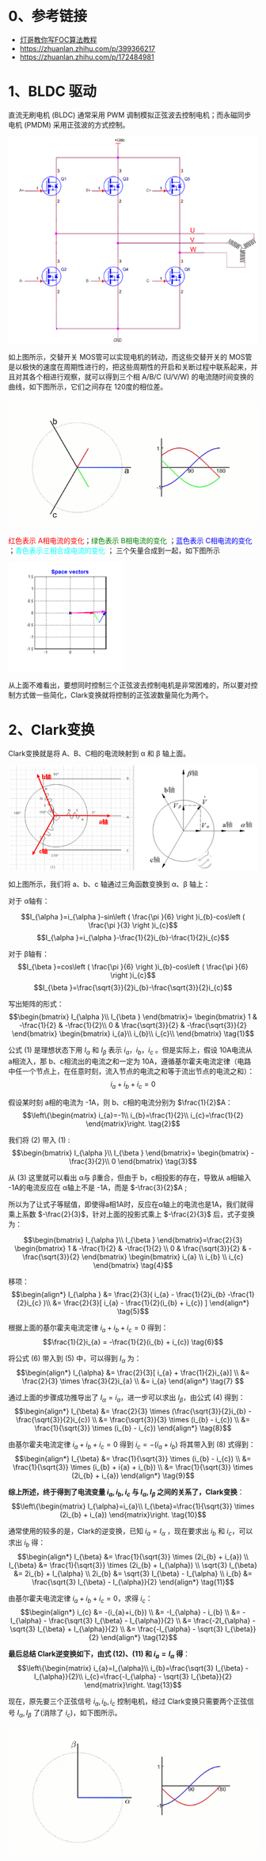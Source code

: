 # 0、参考链接
- [灯哥教你写FOC算法教程](http://dengfoc.com/#/dengfoc/%E7%81%AF%E5%93%A5%E6%89%8B%E6%8A%8A%E6%89%8B%E6%95%99%E4%BD%A0%E5%86%99FOC%E7%AE%97%E6%B3%95/%E5%BA%8F%E4%B8%BA%E4%BB%80%E4%B9%88%E8%A6%81%E5%87%BA%E8%BF%99%E7%B3%BB%E5%88%97%E8%AF%BE%E7%A8%8B.md)
- https://zhuanlan.zhihu.com/p/399366217
- https://zhuanlan.zhihu.com/p/172484981

# 1、BLDC 驱动
直流无刷电机 (BLDC) 通常采用 PWM 调制模拟正弦波去控制电机；而永磁同步电机 (PMDM) 采用正弦波的方式控制。

![](img/FOC1.png)

如上图所示，交替开关 MOS管可以实现电机的转动，而这些交替开关的 MOS管是以极快的速度在周期性进行的，把这些周期性的开启和关断过程中联系起来，并且对其各个相进行观察，就可以得到三个相 A/B/C (U/V/W) 的电流随时间变换的曲线，如下图所示，它们之间存在 120度的相位差。

![](img/FOC2.gif)

<font  color="red" >红色表示 A相电流的变化</font>；<font  color="green" >绿色表示 B相电流的变化</font> ；<font  color="blue" >蓝色表示 C相电流的变化</font> ；<font  color="cyan" >青色表示三相合成电流的变化</font> ； 三个矢量合成到一起，如下图所示

![](img/FOC3.gif)

从上面不难看出，要想同时控制三个正弦波去控制电机是非常困难的，所以要对控制方式做一些简化，Clark变换就将控制的正弦波数量简化为两个。

# 2、Clark变换

Clark变换就是将 A、B、C相的电流映射到 α 和 β 轴上面。

![](img/FOC_Clark_2.png)

如上图所示，我们将 a、b、c 轴通过三角函数变换到 α、β 轴上：

对于 α轴有： 

$$I_{\alpha }=i_{\alpha }-sin\left ( \frac{\pi }{6} \right )i_{b}-cos\left ( \frac{\pi }{3} \right )i_{c}$$
$$I_{\alpha }=i_{\alpha }-\frac{1}{2}i_{b}-\frac{1}{2}i_{c}$$

对于 β轴有：
$$I_{\beta }=cos\left ( \frac{\pi }{6} \right )i_{b}-cos\left ( \frac{\pi }{6} \right )i_{c}$$
$$I_{\beta }=\frac{\sqrt{3}}{2}i_{b}-\frac{\sqrt{3}}{2}i_{c}$$

写出矩阵的形式：
$$\begin{bmatrix}
I_{\alpha }\\ 
I_{\beta }
\end{bmatrix}=
\begin{bmatrix}
1 & -\frac{1}{2} & -\frac{1}{2}\\ 
0 & \frac{\sqrt{3}}{2} & -\frac{\sqrt{3}}{2}
\end{bmatrix}
\begin{bmatrix}
i_{a}\\ 
i_{b}\\ 
i_{c}\\
\end{bmatrix} \tag{1}$$

公式 (1) 是理想状态下用 $I_{\alpha }$ 和 $I_{\beta }$ 表示 $i_{a}$，$i_{b}$，$i_{c}$ 。但是实际上，假设 10A电流从 a相流入，那 b、c相流出的电流之和一定为 10A，遵循基尔霍夫电流定律（电路中任一个节点上，在任意时刻，流入节点的电流之和等于流出节点的电流之和）：
$$i_{a} + i_{b} + i_{c} = 0 $$

假设某时刻 a相的电流为 -1A，则 b、c相的电流分别为 $\frac{1}{2}$A：
$$\left\{\begin{matrix}
i_{a}=-1\\ 
i_{b}=\frac{1}{2}\\ 
i_{c}=\frac{1}{2}
\end{matrix}\right. \tag{2}$$

我们将 (2) 带入 (1) :
$$\begin{bmatrix}
I_{\alpha }\\ 
I_{\beta }
\end{bmatrix}=
\begin{bmatrix}
-\frac{3}{2}\\ 
0 
\end{bmatrix} \tag{3}$$

从 (3) 这里就可以看出 α与 β重合，但由于 b，c相投影的存在，导致从 a相输入 -1A的电流反应在 α轴上不是 -1A，而是 $-\frac{3}{2}$A ;

所以为了让式子等赋值，即使得a相1A时，反应在α轴上的电流也是1A，我们就得乘上系数 $-\frac{2}{3}$，针对上面的投影式乘上 $-\frac{2}{3}$ ​后，式子变换为：

$$\begin{bmatrix}
I_{\alpha }\\ 
I_{\beta }
\end{bmatrix}=\frac{2}{3}
\begin{bmatrix}
1 & -\frac{1}{2} & -\frac{1}{2} \\ 
0 & \frac{\sqrt{3}}{2} & -\frac{\sqrt{3}}{2} 
\end{bmatrix}
\begin{bmatrix}
i_{a} \\ 
i_{b} \\ 
i_{c} 
\end{bmatrix} \tag{4}$$

移项：
$$\begin{align*}
I_{\alpha } &= \frac{2}{3}( i_{a} - \frac{1}{2}i_{b} -\frac{1}{2}i_{c} )\\ 
		   &= \frac{2}{3}[ i_{a} - \frac{1}{2}(i_{b} + i_{c}) ]
\end{align*} \tag{5}$$

根据上面的基尔霍夫电流定律  $i_{a} + i_{b} + i_{c} = 0$ 得到：
$$\frac{1}{2}i_{a} = -\frac{1}{2}(i_{b} + i_{c}) \tag{6}$$

将公式 (6) 带入到 (5) 中，可以得到 $I_{\alpha}$ 为：
$$\begin{align*}
I_{\alpha} &= \frac{2}{3}[ i_{a} + \frac{1}{2}i_{a}] \\ 
		  &= \frac{2}{3} \times \frac{3}{2}i_{a} \\ 
		  &= i_{a}
\end{align*} \tag{7} $$

通过上面的步骤成功推导出了 $I_{\alpha}=i_{a}$，进一步可以求出 $I_{\beta}$，由公式 (4) 得到：
$$\begin{align*}
I_{\beta} &= \frac{2}{3} \times (\frac{\sqrt{3}}{2}i_{b} - \frac{\sqrt{3}}{2}i_{c}) \\
         &= \frac{\sqrt{3}}{3} \times (i_{b} - i_{c}) \\ 
         &= \frac{1}{\sqrt{3}} \times (i_{b} - i_{c})
\end{align*} \tag{8}$$

由基尔霍夫电流定律 $i_{a} + i_{b} + i_{c} = 0$ 得到 $i_{c}=-(i_{a}+i_{b})$ 将其带入到 (8) 式得到：
$$\begin{align*}
I_{\beta} &= \frac{1}{\sqrt{3}} \times (i_{b} - i_{c}) \\
		 &= \frac{1}{\sqrt{3}} \times (i_{b} + i{a} + i_{b}) \\
		 &= \frac{1}{\sqrt{3}} \times (2i_{b} + i_{a})
\end{align*} \tag{9}$$

**综上所述，终于得到了电流变量 $i_{a},i_{b},i_{c}$ 与 $I_{\alpha},I_{\beta}$ 之间的关系了，Clark变换**：
$$\left\{\begin{matrix}
I_{\alpha}=i_{a}\\ 
I_{\beta}=\frac{1}{\sqrt{3}} \times (2i_{b} + i_{a})
\end{matrix}\right. \tag{10}$$

通常使用的较多的是，Clark的逆变换，已知 $i_{a}=I_{\alpha}$ ，现在要求出 $i_{b}$ 和 $i_{c}$，可以求出 $i_{b}$ 得：
$$\begin{align*}
I_{\beta} &= \frac{1}{\sqrt{3}} \times (2i_{b} + i_{a}) \\
I_{\beta} &= \frac{1}{\sqrt{3}} \times (2i_{b} + I_{\alpha}) \\
\sqrt{3} I_{\beta} &= 2i_{b} + I_{\alpha} \\
2i_{b} &= \sqrt{3} I_{\beta} - I_{\alpha} \\
i_{b} &= \frac{\sqrt{3} I_{\beta} - I_{\alpha}}{2}
\end{align*} \tag{11}$$

由基尔霍夫电流定律 $i_{a} + i_{b} + i_{c} = 0$，求得 $i_{c}$：
$$\begin{align*}
i_{c} &= -(i_{a}+i_{b}) \\ 
     &= -I_{\alpha} - i_{b} \\
     &= -I_{\alpha} - \frac{\sqrt{3} I_{\beta} - I_{\alpha}}{2} \\
     &= \frac{-2I_{\alpha} - \sqrt{3} I_{\beta} + I_{\alpha}}{2} \\
     &= \frac{-I_{\alpha} - \sqrt{3} I_{\beta}}{2}
\end{align*} \tag{12}$$

**最后总结 Clark逆变换如下，由式 (12)、(11) 和 $i_{a}=I_{\alpha}$ 得**：
$$\left\{\begin{matrix}
i_{a}=I_{\alpha}\\ 
i_{b}=\frac{\sqrt{3} I_{\beta} - I_{\alpha}}{2}\\ 
i_{c}=\frac{-I_{\alpha} - \sqrt{3} I_{\beta}}{2}
\end{matrix}\right. \tag{13}$$


现在，原先要三个正弦信号 $i_{a},i_{b},i_{c}$  控制电机，经过 Clark变换只需要两个正弦信号  $I_{\alpha},I_{\beta}$ 了(消除了 $i_{c}$)，如下图所示。

![](img/FOC4.gif)

